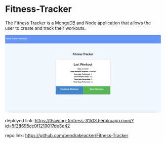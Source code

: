 # Fitness-Tracker

The Fitness Tracker is a MongoDB and Node application that allows the user to create and track their workouts.

![](./fitness.png)


deployed link: https://thawing-fortress-31513.herokuapp.com/?id=5f28695cc0f1210017de3e42

repo link: https://github.com/bendrakeacker/Fitness-Tracker

